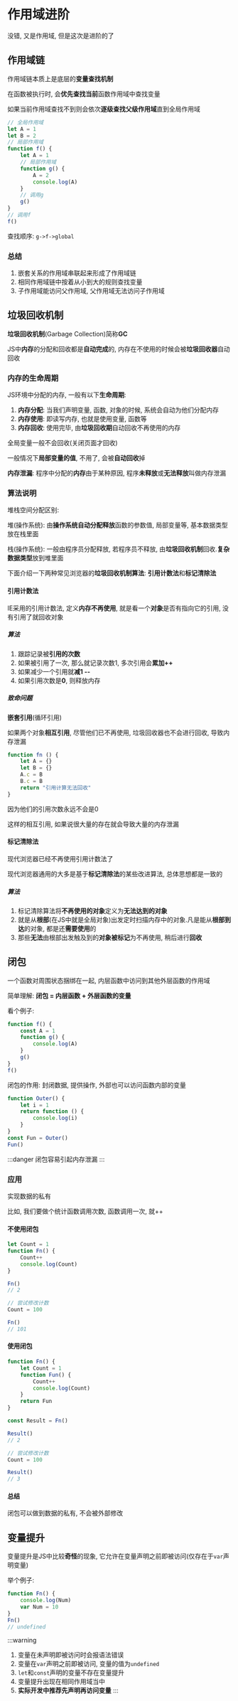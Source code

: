 # 作用域进阶

没错, 又是作用域, 但是这次是进阶的了

## 作用域链

作用域链本质上是底层的**变量查找机制**

在函数被执行时, 会**优先查找当前**函数作用域中查找变量

如果当前作用域查找不到则会依次**逐级查找父级作用域**直到全局作用域

```js
// 全局作用域
let A = 1
let B = 2
// 局部作用域
function f() {
    let A = 1
    // 局部作用域
    function g() {
        A = 2
        console.log(A)
    }
    // 调用g
    g()
}
// 调用f
f()
```

查找顺序: `g->f->global`

### 总结

1. 嵌套关系的作用域串联起来形成了作用域链
2. 相同作用域链中按着从小到大的规则查找变量
3. 子作用域能访问父作用域, 父作用域无法访问子作用域

## 垃圾回收机制

**垃圾回收机制**(Garbage Collection)简称**GC**

JS中**内存**的分配和回收都是**自动完成**的, 内存在不使用的时候会被**垃圾回收器**自动回收

### 内存的生命周期

JS环境中分配的内存, 一般有以下**生命周期**:

1. **内存分配**: 当我们声明变量, 函数, 对象的时候, 系统会自动为他们分配内存
2. **内存使用**: 即读写内存, 也就是使用变量, 函数等
3. **内存回收**: 使用完毕, 由**垃圾回收期**自动回收不再使用的内存

全局变量一般不会回收(关闭页面才回收)

一般情况下**局部变量的值**, 不用了, 会被**自动回收**掉

**内存泄漏**: 程序中分配的**内存**由于某种原因, 程序**未释放**或**无法释放**叫做内存泄漏

### 算法说明

堆栈空间分配区别:

堆(操作系统): 由**操作系统自动分配释放**函数的参数值, 局部变量等, 基本数据类型放在栈里面

栈(操作系统): 一般由程序员分配释放, 若程序员不释放, 由**垃圾回收机制**回收.**复杂数据类型**放到堆里面

下面介绍一下两种常见浏览器的**垃圾回收机制算法**: **引用计数法**和**标记清除法**

#### 引用计数法

IE采用的引用计数法, 定义**内存不再使用**, 就是看一个**对象**是否有指向它的引用, 没有引用了就回收对象

##### 算法

1. 跟踪记录被**引用的次数**
2. 如果被引用了一次, 那么就记录次数1, 多次引用会**累加++**
3. 如果减少一个引用就**减1 --**
4. 如果引用次数是**0**, 则释放内存

##### 致命问题

**嵌套引用**(循环引用)

如果两个对象**相互引用**, 尽管他们已不再使用, 垃圾回收器也不会进行回收, 导致内存泄漏

```js
function fn () {
    let A = {}
    let B = {}
    A.c = B
    B.c = B
    return "引用计算无法回收"
}
```

因为他们的引用次数永远不会是0

这样的相互引用, 如果说很大量的存在就会导致大量的内存泄漏

#### 标记清除法

现代浏览器已经不再使用引用计数法了

现代浏览器通用的大多是基于**标记清除法**的某些改进算法, 总体思想都是一致的

##### 算法

1. 标记清除算法将**不再使用的对象**定义为**无法达到的对象**
2. 就是从**根部**(在JS中就是全局对象)出发定时扫描内存中的对象.凡是能从**根部到达**的对象, 都是还**需要使用**的
3. 那些**无法**由根部出发触及到的**对象被标记**为不再使用, 稍后进行**回收**

## 闭包

一个函数对周围状态捆绑在一起, 内层函数中访问到其他外层函数的作用域

简单理解: **闭包 = 内层函数 + 外层函数的变量**

看个例子:

```js
function f() {
    const A = 1
    function g() {
        console.log(A)
    }
    g()
}
f()
```

闭包的作用: 封闭数据, 提供操作, 外部也可以访问函数内部的变量

```js
function Outer() {
    let i = 1
    return function () {
        console.log(i)
    }
}
const Fun = Outer()
Fun()
```

:::danger
闭包容易引起内存泄漏
:::

### 应用

实现数据的私有

比如, 我们要做个统计函数调用次数, 函数调用一次, 就++

#### 不使用闭包

```js
let Count = 1
function Fn() {
    Count++
    console.log(Count)
}

Fn()
// 2

// 尝试修改计数
Count = 100

Fn()
// 101
```

#### 使用闭包

```js
function Fn() {
    let Count = 1
    function Fun() {
        Count++
        console.log(Count)
    }
    return Fun
}

const Result = Fn()

Result()
// 2

// 尝试修改计数
Count = 100

Result()
// 3
```

#### 总结

闭包可以做到数据的私有, 不会被外部修改

## 变量提升

变量提升是JS中比较**奇怪**的现象, 它允许在变量声明之前即被访问(仅存在于`var`声明变量)

举个例子:

```js
function Fn() {
    console.log(Num)
    var Num = 10
}
Fn()
// undefined
```

:::warning
1. 变量在未声明即被访问时会报语法错误
2. 变量在`var`声明之前即被访问, 变量的值为`undefined`
3. `let`和`const`声明的变量不存在变量提升
4. 变量提升出现在相同作用域当中
5. **实际开发中推荐先声明再访问变量**
:::
